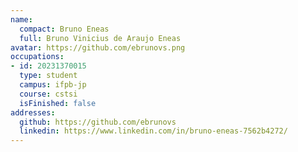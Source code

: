 ```yaml
---
name:
  compact: Bruno Eneas
  full: Bruno Vinicius de Araujo Eneas
avatar: https://github.com/ebrunovs.png
occupations:
- id: 20231370015
  type: student
  campus: ifpb-jp
  course: cstsi
  isFinished: false
addresses:
  github: https://github.com/ebrunovs
  linkedin: https://www.linkedin.com/in/bruno-eneas-7562b4272/
---
```

